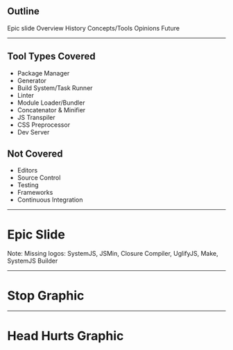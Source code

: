## Outline
Epic slide
Overview
History
Concepts/Tools
Opinions
Future

---

## Tool Types Covered
- Package Manager
- Generator
- Build System/Task Runner
- Linter
- Module Loader/Bundler
- Concatenator & Minifier
- JS Transpiler
- CSS Preprocessor
- Dev Server


## Not Covered
- Editors
- Source Control
- Testing
- Frameworks
- Continuous Integration

---

# Epic Slide
Note: Missing logos: SystemJS, JSMin, Closure Compiler, UglifyJS, Make, SystemJS Builder

---

# Stop Graphic

---

# Head Hurts Graphic